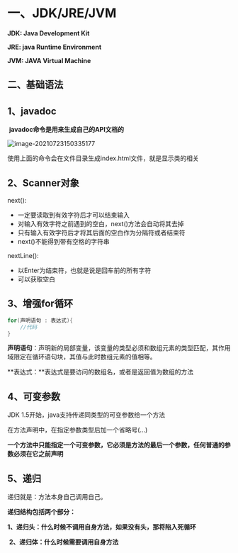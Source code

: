 # 一、JDK/JRE/JVM

**JDK: Java Development Kit**

**JRE: java Runtime Environment**

**JVM: JAVA Virtual Machine**

## 二、基础语法

## 1、javadoc

​	**javadoc命令是用来生成自己的API文档的**

![image-20210723150335177](C:\Users\MYSJ\AppData\Roaming\Typora\typora-user-images\image-20210723150335177.png)

使用上面的命令会在文件目录生成index.html文件，就是显示类的相关

## 2、Scanner对象

next():

- 一定要读取到有效字符后才可以结束输入
- 对输入有效字符之前遇到的空白，next()方法会自动将其去掉
- 只有输入有效字符后才将其后面的空白作为分隔符或者结束符
- next()不能得到带有空格的字符串

nextLine():

- 以Enter为结束符，也就是说是回车前的所有字符
- 可以获取空白

## 3、增强for循环

```java
for(声明语句 : 表达式){
	//代码
}
```

**声明语句**：声明新的局部变量，该变量的类型必须和数组元素的类型匹配，其作用域限定在循环语句块，其值与此时数组元素的值相等。

**表达式：**表达式是要访问的数组名，或者是返回值为数组的方法

## 4、可变参数

JDK 1.5开始，java支持传递同类型的可变参数给一个方法

在方法声明中，在指定参数类型后加一个省略号(...)

**一个方法中只能指定一个可变参数，它必须是方法的最后一个参数，任何普通的参数必须在它之前声明**

## 5、递归

递归就是：方法本身自己调用自己。

**递归结构包括两个部分：**

​	**1、递归头：什么时候不调用自身方法，如果没有头，那将陷入死循环**

​	**2、递归体：什么时候需要调用自身方法**

